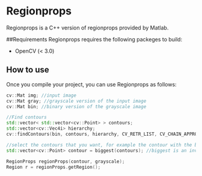 # Regionprops
Regionprops is a C++ version of regionprops provided by Matlab.

##Requirements
Regionprops requires the following packeges to build:

* OpenCV (< 3.0)

## How to use
Once you compile your project, you can use Regionprops as follows:
```c++
cv::Mat img; //input image
cv::Mat gray; //grayscale version of the input image
cv::Mat bin; //binary version of the grayscale image

//Find contours
std::vector< std::vector<cv::Point> > contours;
std::vector<cv::Vec4i> hierarchy;
cv::findContours(bin, contours, hierarchy, CV_RETR_LIST, CV_CHAIN_APPROX_NONE);

//select the contours that you want, for example the contour with the biggest area
std::vector<cv::Point> contour = biggest(contours); //biggest is an invented function

RegionProps regionProps(contour, grayscale);
Region r = regionProps.getRegion();
